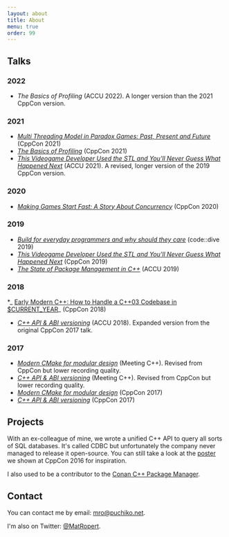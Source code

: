 ```yaml
---
layout: about
title: About
menu: true
order: 99
---
```


## Talks

### 2022

* _The Basics of Profiling_ (ACCU 2022). A longer version than the 2021 CppCon version.

### 2021

* _[Multi Threading Model in Paradox Games: Past, Present and Future](https://www.youtube.com/watch?v=e_2z7uWouuk)_ (CppCon 2021)
* _[The Basics of Profiling](https://www.youtube.com/watch?v=dToaepIXW4s)_ (CppCon 2021) 
* _[This Videogame Developer Used the STL and You'll Never Guess What Happened Next](https://www.youtube.com/watch?v=xoEUO9DezV8)_
  (ACCU 2021). A revised, longer version of the 2019 CppCon version.

### 2020

* _[Making Games Start Fast: A Story About Concurrency](https://www.youtube.com/watch?v=TcuPIVKNSN0)_ (CppCon 2020)

### 2019

* _[Build for everyday programmers and why should they care](https://www.youtube.com/watch?v=Car3fQXm6Rs)_ (code::dive 2019)
* _[This Videogame Developer Used the STL and You'll Never Guess What Happened Next](https://www.youtube.com/watch?v=6hC9IxqdDDw)_
  (CppCon 2019)
* _[The State of Package Management in C++](https://www.youtube.com/watch?v=k99_qbB2FvM)_ (ACCU 2019)

### 2018

*_ [Early Modern C++: How to Handle a C++03 Codebase in $CURRENT_YEAR](https://www.youtube.com/watch?v=76uHxUi6L5g)_ (CppCon 2018)
* _[C++ API & ABI versioning](https://www.youtube.com/watch?v=455A97XJLNk)_ (ACCU 2018). Expanded version from the original CppCon 2017 talk.

### 2017


* _[Modern CMake for modular design](https://www.youtube.com/watch?v=ztrnb-bVVPo)_ (Meeting C++). Revised from CppCon but lower recording quality.
* _[C++ API & ABI versioning](https://www.youtube.com/watch?v=k9PLRAnnEmE)_ (Meeting C++). Revised from CppCon but lower recording quality.
* _[Modern CMake for modular design](https://www.youtube.com/watch?v=eC9-iRN2b04)_ (CppCon 2017)
* _[C++ API & ABI versioning](https://www.youtube.com/watch?v=Ia3IDPjA-d0)_ (CppCon 2017)


## Projects

With an ex-colleague of mine, we wrote a unified C++ API to query all sorts of SQL databases.
It's called CDBC but unfortunately the company never managed to release it open-source.
You can still take a look at the [poster](https://github.com/murex/cdbc/blob/master/poster/CDBC%20CppCon%202016%20Poster.pdf)
we shown at CppCon 2016 for inspiration.

I also used to be a contributor to the [Conan C++ Package Manager](https://www.conan.io/).

## Contact

You can contact me by email: [mro@puchiko.net](mailto:mro@puchiko.net).

I'm also on Twitter: [@MatRopert](https://twitter.com/MatRopert).
